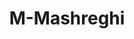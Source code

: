 ---
title: M-Mashreghi
github: https://github.com/M-Mashreghi
mode: dark
transition: 1s
score: 60.4
archetype:
- Github Wrapped
---